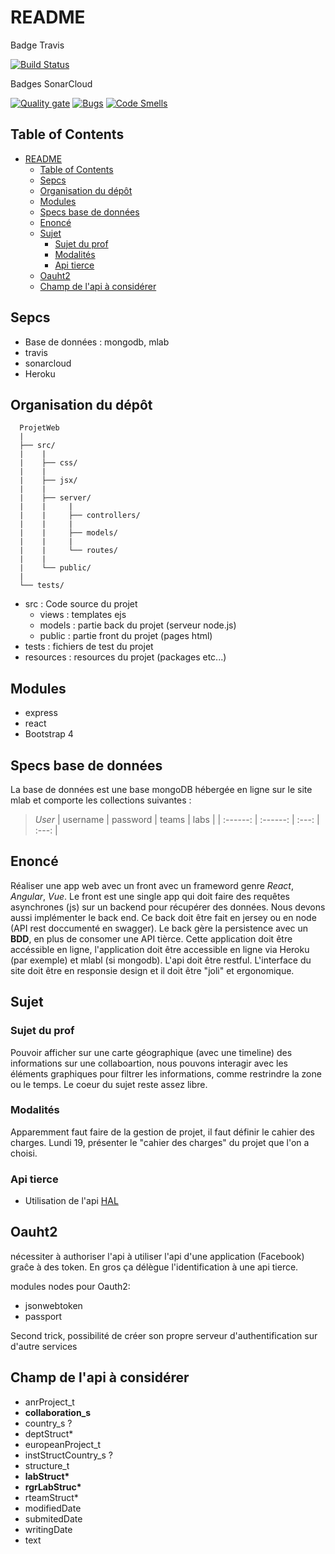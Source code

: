 # README

Badge Travis

[![Build Status](https://travis-ci.org/probakilla/ProjetWeb.svg?branch=master)](https://travis-ci.org/probakilla/ProjetWeb)

Badges SonarCloud

[![Quality
gate](https://sonarcloud.io/api/project_badges/measure?project=web%3Apipin&metric=alert_status)](https://sonarcloud.io/dashboard?id=web%3Apipin)
[![Bugs](https://sonarcloud.io/api/project_badges/measure?project=web%3Apipin&metric=bugs)](https://sonarcloud.io/dashboard?id=web%3Apipin)
[![Code Smells](https://sonarcloud.io/api/project_badges/measure?project=web%3Apipin&metric=code_smells)](https://sonarcloud.io/dashboard?id=web%3Apipin)

## Table of Contents

- [README](#readme)
  - [Table of Contents](#table-of-contents)
  - [Sepcs](#sepcs)
  - [Organisation du dépôt](#organisation-du-d%C3%A9p%C3%B4t)
  - [Modules](#modules)
  - [Specs base de données](#specs-base-de-donn%C3%A9es)
  - [Enoncé](#enonc%C3%A9)
  - [Sujet](#sujet)
    - [Sujet du prof](#sujet-du-prof)
    - [Modalités](#modalit%C3%A9s)
    - [Api tierce](#api-tierce)
  - [Oauht2](#oauht2)
  - [Champ de l'api à considérer](#champ-de-lapi-%C3%A0-consid%C3%A9rer)

## Sepcs

- Base de données : mongodb, mlab
- travis
- sonarcloud 
- Heroku

## Organisation du dépôt

```
  ProjetWeb
  |
  ├── src/
  |    |
  |    ├── css/
  |    |
  |    ├── jsx/
  |    |
  |    ├── server/
  |    |     |
  |    |     ├── controllers/
  |    |     |
  |    |     ├── models/
  |    |     |
  |    |     └── routes/ 
  |    |
  |    └── public/
  |
  └── tests/
```

- src : Code source du projet
  - views : templates ejs
  - models : partie back du projet (serveur node.js)
  - public : partie front du projet (pages html)
- tests : fichiers de test du projet
- resources : resources du projet (packages etc...)

## Modules

- express
- react
- Bootstrap 4

## Specs base de données

La base de données est une base mongoDB hébergée en ligne sur le site mlab et
comporte les collections suivantes :

> _User_
> | username | password | teams | labs |
> | :------: | :------: | :---: | :---: |

## Enoncé

Réaliser une app web avec un front avec un frameword genre _React_, _Angular_,
_Vue_. Le front est une single app qui doit faire des requêtes asynchrones
(js) sur un backend pour récupérer des données. Nous devons aussi implémenter
le back end. Ce back doit être fait en jersey ou en node (API rest doccumenté
en swagger). Le back gère la persistence avec un **BDD**, en plus de consomer
une API tièrce. Cette application doit être accéssible en ligne, l'application
doit être accessible en ligne via Heroku (par exemple) et mlabl (si mongodb).
L'api doit être restful. L'interface du site doit être en responsie design et
il doit être "joli" et ergonomique.

## Sujet

### Sujet du prof

Pouvoir afficher sur une carte géographique (avec une timeline) des informations
sur une collaboartion, nous pouvons interagir avec les éléments graphiques pour
filtrer les informations, comme restrindre la zone ou le temps. Le coeur du
sujet reste assez libre.

### Modalités

Apparemment faut faire de la gestion de projet, il faut définir le cahier des
charges. Lundi 19, présenter le "cahier des charges" du projet que l'on a
choisi.

### Api tierce

- Utilisation de l'api [HAL](https://api.archives-ouvertes.fr/docs/)

## Oauht2

nécessiter à authoriser l'api à utiliser l'api d'une application (Facebook)
graĉe à des token. En gros ça délègue l'identification à une api tierce.

modules nodes pour Oauth2:

- jsonwebtoken
- passport

Second trick, possibilité de créer son propre serveur d'authentification sur
d'autre services

## Champ de l'api à considérer

- anrProject_t
- **collaboration_s**
- country_s ?
- deptStruct\*
- europeanProject_t
- instStructCountry_s ?
- structure_t
- **labStruct\***
- **rgrLabStruc\***
- rteamStruct\*
- modifiedDate
- submitedDate
- writingDate
- text
